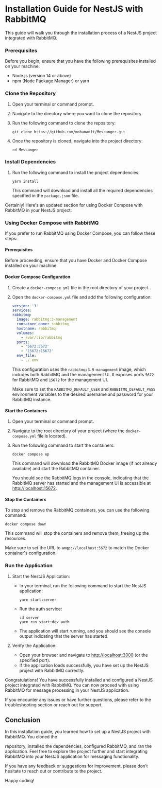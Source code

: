 # Installation Guide for NestJS with RabbitMQ

This guide will walk you through the installation process of a NestJS project integrated with RabbitMQ.

### Prerequisites

Before you begin, ensure that you have the following prerequisites installed on your machine:

- Node.js (version 14 or above)
- npm (Node Package Manager) or yarn

### Clone the Repository

1. Open your terminal or command prompt.
2. Navigate to the directory where you want to clone the repository.
3. Run the following command to clone the repository:

   ```shell
   git clone https://github.com/mohanadft/Messanger.git
   ```

4. Once the repository is cloned, navigate into the project directory:

   ```shell
   cd Messanger
   ```

### Install Dependencies

1. Run the following command to install the project dependencies:

   ```shell
   yarn install
   ```

   This command will download and install all the required dependencies specified in the `package.json` file.

Certainly! Here's an updated section for using Docker Compose with RabbitMQ in your NestJS project:

### Using Docker Compose with RabbitMQ

If you prefer to run RabbitMQ using Docker Compose, you can follow these steps:

#### Prerequisites

Before proceeding, ensure that you have Docker and Docker Compose installed on your machine.

#### Docker Compose Configuration

1. Create a `docker-compose.yml` file in the root directory of your project.
2. Open the `docker-compose.yml` file and add the following configuration:

   ```yaml
   version: '3'
   services:
   rabbitmq:
     image: rabbitmq:3-management
     container_name: rabbitmq
     hostname: rabbitmq
     volumes:
       - /var/lib/rabbitmq
     ports:
       - '5672:5672'
       - '15672:15672'
     env_file:
       - ./.env
   ```

   This configuration uses the `rabbitmq:3.9-management` image, which includes both RabbitMQ and the management UI. It exposes ports `5672` for RabbitMQ and `15672` for the management UI.

   Make sure to set the `RABBITMQ_DEFAULT_USER` and `RABBITMQ_DEFAULT_PASS` environment variables to the desired username and password for your RabbitMQ instance.

#### Start the Containers

1. Open your terminal or command prompt.
2. Navigate to the root directory of your project (where the `docker-compose.yml` file is located).
3. Run the following command to start the containers:

   ```shell
   docker compose up
   ```

   This command will download the RabbitMQ Docker image (if not already available) and start the RabbitMQ container.

   You should see the RabbitMQ logs in the console, indicating that the RabbitMQ server has started and the management UI is accessible at <http://localhost:15672>.

#### Stop the Containers

To stop and remove the RabbitMQ containers, you can use the following command:

```shell
docker compose down
```

This command will stop the containers and remove them, freeing up the resources.

Make sure to set the URL to `amqp://localhost:5672` to match the Docker container's configuration.

### Run the Application

1. Start the NestJS Application:

   - In your terminal, run the following command to start the NestJS application:

     ```shell
     yarn start:server
     ```

   - Run the auth service:

     ```shell
     cd server
     yarn run start:dev auth
     ```

   - The application will start running, and you should see the console output indicating that the server has started.

2. Verify the Application:
   - Open your browser and navigate to <http://localhost:3000> (or the specified port).
   - If the application loads successfully, you have set up the NestJS project with RabbitMQ correctly.

Congratulations! You have successfully installed and configured a NestJS project integrated with RabbitMQ. You can now proceed with using RabbitMQ for message processing in your NestJS application.

If you encounter any issues or have further questions, please refer to the troubleshooting section or reach out for support.

## Conclusion

In this installation guide, you learned how to set up a NestJS project with RabbitMQ. You cloned the

repository, installed the dependencies, configured RabbitMQ, and ran the application. Feel free to explore the project further and start integrating RabbitMQ into your NestJS application for messaging functionality.

If you have any feedback or suggestions for improvement, please don't hesitate to reach out or contribute to the project.

Happy coding!
